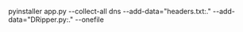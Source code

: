 pyinstaller app.py --collect-all dns --add-data="headers.txt:." --add-data="DRipper.py:." --onefile
